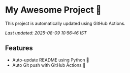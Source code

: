 # My Awesome Project 🚀

This project is automatically updated using GitHub Actions.

_Last updated: 2025-08-09 10:56:46 IST_

## Features
- Auto-update README using Python 🐍
- Auto Git push with GitHub Actions 🤖

